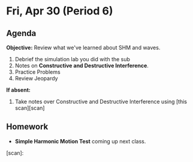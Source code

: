Fri, Apr 30 (Period 6)
==================  
  
Agenda  
---------  
**Objective:** Review what we've learned about SHM and waves.
  
1. Debrief the simulation lab you did with the sub
2. Notes on **Constructive and Destructive Interference**.
3. Practice Problems
4. Review Jeopardy
  
**If absent:** 

1. Take notes over Constructive and Destructive Interference using [this scan][scan]
  
Homework   
-------------  
- **Simple Harmonic Motion Test** coming up next class.
  
[scan]:
<!--stackedit_data:
eyJoaXN0b3J5IjpbLTE0MDE0MTAyMTYsLTM2NzgzMTU0OSw0Nj
EwMDcyODgsLTIwMjY4ODU4MzMsLTQ4MzAwNTEwNSw0MDI3NTk3
MjEsLTgwMzYwMzE3MSw4OTY4MDAzOTIsMTE5NzkzMDcwNSw4OT
A2NjE0MjksMTAyMzA1MzA1NSwtMTUwNTM1OTQ0OCwtMTM4ODg4
MDczNiwtMTQ4NzEyNjIzOSwtMjA2NDE0MDY2NiwxMjc0MTUyMT
gzLC0yMDYzNDY2ODM0LC0xODg4NDg2MzYsLTUxMjg1NDIwOCwt
MTk2NTA0MDA1NV19
-->